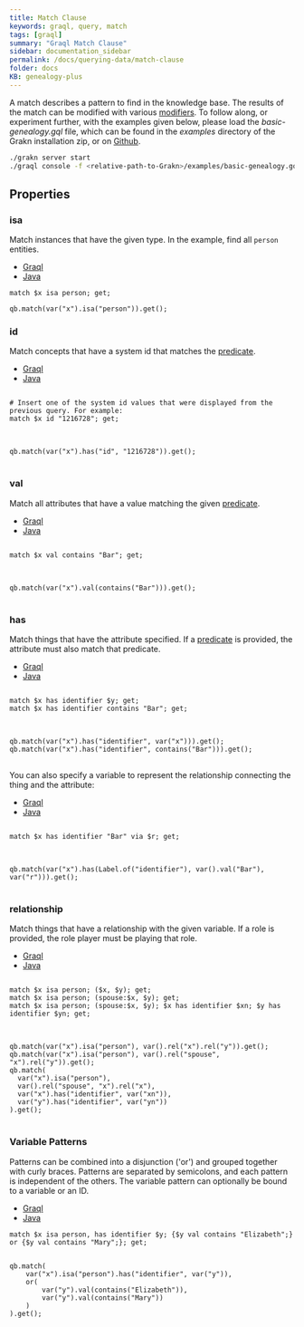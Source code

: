 ```yaml
---
title: Match Clause
keywords: graql, query, match
tags: [graql]
summary: "Graql Match Clause"
sidebar: documentation_sidebar
permalink: /docs/querying-data/match-clause
folder: docs
KB: genealogy-plus
---
```


A match describes a pattern to find in the knowledge base. The results of the match can be modified with various
[modifiers](#modifiers). To follow along, or experiment further, with the examples given below, please load the
*basic-genealogy.gql* file, which can be found in the *examples* directory of the Grakn installation zip, or on
[Github](https://github.com/graknlabs/grakn/blob/master/grakn-dist/src/examples/basic-genealogy.gql).

```bash
./grakn server start
./graql console -f <relative-path-to-Grakn>/examples/basic-genealogy.gql
```

## Properties

### isa
Match instances that have the given type. In the example, find all `person` entities.

<ul id="profileTabs" class="nav nav-tabs">
    <li class="active"><a href="#shell1" data-toggle="tab">Graql</a></li>
    <li><a href="#java1" data-toggle="tab">Java</a></li>
</ul>

<div class="tab-content">
<div role="tabpanel" class="tab-pane active" id="shell1">
<pre class="language-graql"><code>match $x isa person; get;</code></pre>
</div>
<div role="tabpanel" class="tab-pane" id="java1">
<pre  class="language-java"><code>qb.match(var("x").isa("person")).get();</code></pre>
</div> <!-- tab-pane -->
</div> <!-- tab-content -->


### id
Match concepts that have a system id that matches the [predicate](#predicates).  
<ul id="profileTabs" class="nav nav-tabs">
    <li class="active"><a href="#shell2" data-toggle="tab">Graql</a></li>
    <li><a href="#java2" data-toggle="tab">Java</a></li>
</ul>

<div class="tab-content">
<div role="tabpanel" class="tab-pane active" id="shell2">
<pre class="language-graql">
<code>
# Insert one of the system id values that were displayed from the previous query. For example:
match $x id "1216728"; get;
</code>
</pre>
</div>
<div role="tabpanel" class="tab-pane" id="java2">
<pre class="language-java">
<code>
qb.match(var("x").has("id", "1216728")).get();
</code>
</pre>
</div> <!-- tab-pane -->
</div> <!-- tab-content -->

### val

Match all attributes that have a value matching the given [predicate](#predicates).

<ul id="profileTabs" class="nav nav-tabs">
    <li class="active"><a href="#shell3" data-toggle="tab">Graql</a></li>
    <li><a href="#java3" data-toggle="tab">Java</a></li>
</ul>

<div class="tab-content">
<div role="tabpanel" class="tab-pane active" id="shell3">
<pre class="language-graql">
<code>
match $x val contains "Bar"; get;
</code>
</pre>
</div>
<div role="tabpanel" class="tab-pane" id="java3">
<pre class="language-java">
<code>
qb.match(var("x").val(contains("Bar"))).get();
</code>
</pre>
</div> <!-- tab-pane -->
</div> <!-- tab-content -->


### has

<!-- TODO: Describe new reified syntax -->

Match things that have the attribute specified. If a [predicate](#predicates) is provided, the attribute must also match that predicate.

<ul id="profileTabs" class="nav nav-tabs">
    <li class="active"><a href="#shell4" data-toggle="tab">Graql</a></li>
    <li><a href="#java4" data-toggle="tab">Java</a></li>
</ul>

<div class="tab-content">
<div role="tabpanel" class="tab-pane active" id="shell4">
<pre class="language-graql">
<code>
match $x has identifier $y; get;
match $x has identifier contains "Bar"; get;
</code>
</pre>
</div>
<div role="tabpanel" class="tab-pane" id="java4">
<pre class="language-java">
<code>
qb.match(var("x").has("identifier", var("x"))).get();
qb.match(var("x").has("identifier", contains("Bar"))).get();
</code>
</pre>
</div> <!-- tab-pane -->
</div> <!-- tab-content -->

You can also specify a variable to represent the relationship connecting the thing and the attribute:

<ul id="profileTabs" class="nav nav-tabs">
    <li class="active"><a href="#shell5" data-toggle="tab">Graql</a></li>
    <li><a href="#java5" data-toggle="tab">Java</a></li>
</ul>

<!-- TODO: Update to final syntax -->
<div class="tab-content">
<div role="tabpanel" class="tab-pane active" id="shell5">
<pre class="language-graql">
<code>
match $x has identifier "Bar" via $r; get;
</code>
</pre>
</div>
<div role="tabpanel" class="tab-pane" id="java5">
<pre class="language-java">
<code>
qb.match(var("x").has(Label.of("identifier"), var().val("Bar"), var("r"))).get();
</code>
</pre>
</div> <!-- tab-pane -->
</div> <!-- tab-content -->


### relationship

Match things that have a relationship with the given variable. If a role is provided, the role player must be playing that role.

<ul id="profileTabs" class="nav nav-tabs">
    <li class="active"><a href="#shell6" data-toggle="tab">Graql</a></li>
    <li><a href="#java6" data-toggle="tab">Java</a></li>
</ul>

<div class="tab-content">
<div role="tabpanel" class="tab-pane active" id="shell6">
<pre class="language-graql">
<code>
match $x isa person; ($x, $y); get;
match $x isa person; (spouse:$x, $y); get;
match $x isa person; (spouse:$x, $y); $x has identifier $xn; $y has identifier $yn; get;
</code>
</pre>
</div>
<div role="tabpanel" class="tab-pane" id="java6">
<pre class="language-java">
<code>
qb.match(var("x").isa("person"), var().rel("x").rel("y")).get();
qb.match(var("x").isa("person"), var().rel("spouse", "x").rel("y")).get();
qb.match(
  var("x").isa("person"),
  var().rel("spouse", "x").rel("x"),
  var("x").has("identifier", var("xn")),
  var("y").has("identifier", var("yn"))
).get();
</code>
</pre>
</div> <!-- tab-pane -->
</div> <!-- tab-content -->


### Variable Patterns

Patterns can be combined into a disjunction ('or') and grouped together with curly braces. Patterns are separated by semicolons, and each pattern is independent of the others. The variable pattern can optionally be bound to a variable or an ID.

<ul id="profileTabs" class="nav nav-tabs">
    <li class="active"><a href="#shell" data-toggle="tab">Graql</a></li>
    <li><a href="#java" data-toggle="tab">Java</a></li>
</ul>

<div class="tab-content">
<div role="tabpanel" class="tab-pane active" id="shell">
<pre class="language-graql">
<code>match $x isa person, has identifier $y; {$y val contains "Elizabeth";} or {$y val contains "Mary";}; get;</code></pre>
</div>
<div role="tabpanel" class="tab-pane" id="java">
<pre class="language-java">
<code>
qb.match(
    var("x").isa("person").has("identifier", var("y")),
    or(
        var("y").val(contains("Elizabeth")),
        var("y").val(contains("Mary"))
    )
).get();
</code>
</pre>
</div> <!-- tab-pane -->
</div> <!-- tab-content -->
